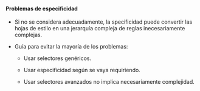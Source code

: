#### Problemas de especificidad

- Si no se considera adecuadamente, la specificidad puede convertir las hojas de estilo en una jerarquía compleja de reglas inecesariamente complejas.

- Guía para evitar la mayoría de los problemas:

    - Usar selectores genéricos.

    - Usar especificidad según se vaya requiriendo.

    - Usar selectores avanzados no implica necesariamente complejidad.
